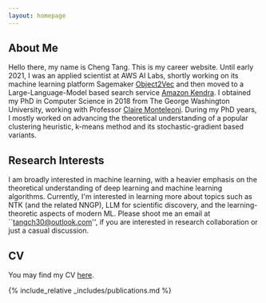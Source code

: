 ```yaml
---
layout: homepage
---
```


## About Me

Hello there, my name is Cheng Tang. This is my career website. Until early 2021, I was an applied scientist at AWS AI Labs, shortly working on its machine learning platform Sagemaker [Object2Vec](https://aws.amazon.com/blogs/machine-learning/introduction-to-amazon-sagemaker-object2vec/) and then moved to a Large-Language-Model based search service [Amazon Kendra](https://aws.amazon.com/kendra). I obtained my PhD in Computer Science in 2018 from The George Washington University, working with Professor [Claire Monteleoni](https://www.colorado.edu/faculty/claire-monteleoni/). During my PhD years, I mostly worked on advancing the theoretical understanding of a popular clustering heuristic, k-means method and its stochastic-gradient based variants. 

## Research Interests

I am broadly interested in machine learning, with a heavier emphasis on the theoretical understanding of deep learning and machine learning algorithms. Currently, I'm interested in learning more about topics such as NTK (and the related NNGP), LLM for scientific discovery, and the learning-theoretic aspects of modern ML. Please shoot me an email at ``tangch30@outlook.com'', if you are interested in research collaboration or just a casual discussion. 

## CV 

You may find my CV [here](../assets/cv_2024.pdf).



{% include_relative _includes/publications.md %}
